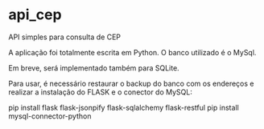 # api_cep
API simples para consulta de CEP

A aplicação foi totalmente escrita em Python. O banco utilizado é o MySql.

Em breve, será implementado também para SQLite.

Para usar, é necessário restaurar o backup do banco com os endereços e realizar a instalação do FLASK e o conector do MySQL:

pip install flask flask-jsonpify flask-sqlalchemy flask-restful
pip install mysql-connector-python

